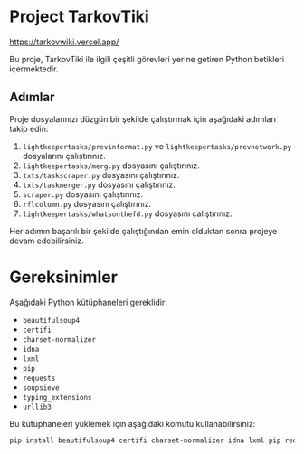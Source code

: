# Project TarkovTiki
https://tarkovwiki.vercel.app/

Bu proje, TarkovTiki ile ilgili çeşitli görevleri yerine getiren Python betikleri içermektedir.

## Adımlar

Proje dosyalarınızı düzgün bir şekilde çalıştırmak için aşağıdaki adımları takip edin:

1. `lightkeepertasks/previnformat.py` ve `lightkeepertasks/prevnetwork.py` dosyalarını çalıştırınız.
2. `lightkeepertasks/merg.py` dosyasını çalıştırınız.
3. `txts/taskscraper.py` dosyasını çalıştırınız.
4. `txts/taskmerger.py` dosyasını çalıştırınız.
5. `scraper.py` dosyasını çalıştırınız.
6. `rflcolumn.py` dosyasını çalıştırınız.
7. `lightkeepertasks/whatsonthefd.py` dosyasını çalıştırınız.

Her adımın başarılı bir şekilde çalıştığından emin olduktan sonra projeye devam edebilirsiniz.

# Gereksinimler

Aşağıdaki Python kütüphaneleri gereklidir:

- `beautifulsoup4`
- `certifi`
- `charset-normalizer`
- `idna`
- `lxml`
- `pip`
- `requests`
- `soupsieve`
- `typing_extensions`
- `urllib3`

Bu kütüphaneleri yüklemek için aşağıdaki komutu kullanabilirsiniz:

```bash
pip install beautifulsoup4 certifi charset-normalizer idna lxml pip requests soupsieve typing_extensions urllib3
```
